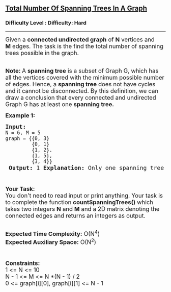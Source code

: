 <h2><a href="https://www.geeksforgeeks.org/problems/total-number-of-spanning-trees-in-a-graph/1?page=1&difficulty=Hard&status=unsolved&sortBy=submissions">Total Number Of Spanning Trees In A Graph</a></h2><h3>Difficulty Level : Difficulty: Hard</h3><hr><div class="problems_problem_content__Xm_eO"><p><span style="font-size: 18px;">Given a <strong>connected undirected graph</strong>&nbsp;of <strong>N</strong>&nbsp;</span><span style="font-size: 18px;">vertices</span><span style="font-size: 18px;">&nbsp;and </span><strong style="font-size: 18px;">M</strong><span style="font-size: 18px;">&nbsp;</span><span style="font-size: 18px;">edges</span><span style="font-size: 18px;">. The task is the find the total number of spanning trees possible in the graph.</span></p>
<p><span style="font-size: 18px;"><br><strong>Note:&nbsp;</strong>A&nbsp;<strong>spanning tree</strong>&nbsp;is a subset of Graph G, which has all the vertices covered with the minimum possible number of edges. Hence, a&nbsp;<strong>spanning tree</strong>&nbsp;does not have cycles and it cannot be disconnected. By this definition, we can draw a conclusion that every connected and undirected Graph G has at least one&nbsp;<strong>spanning tree.</strong></span></p>
<p><span style="font-size: 18px;"><strong>Example 1:</strong></span></p>
<pre><span style="font-size: 18px;"><strong>Input:</strong>
<code>N = 6, M = 5
graph = {{0, 3}
         {0, 1}
         {1, 2}.
         {1, 5},
         {3, 4}}</code> <strong>Output: </strong>1 <strong>Explanation:</strong> Only one spanning tree is possible,i.e. the graph itself. {{0, 1}, &nbsp;{0, 3}, &nbsp;{1, 2}, &nbsp;{1, 5}, &nbsp;{3, 4}} </span></pre>
<p>&nbsp;</p>
<p><span style="font-size: 18px;"><strong>Your Task:&nbsp;&nbsp;</strong><br>You don't need to read input or print anything. Your task is to complete the function <strong>countSpanningTrees</strong><strong>()</strong>&nbsp;which takes two integers&nbsp;<strong>N</strong>&nbsp;and&nbsp;<strong>M</strong>&nbsp;and a 2D matrix denoting the connected edges and returns an integers as output.</span><br>&nbsp;</p>
<p><span style="font-size: 18px;"><strong>Expected Time Complexity:</strong> O(N<sup>4</sup>)<br><strong>Expected Auxiliary Space:</strong> O(N<sup>2</sup>)</span></p>
<p>&nbsp;</p>
<p><span style="font-size: 18px;"><strong>Constraints:</strong><br>1 &lt;= N &lt;= 10<br>N - 1 &lt;= M&nbsp;&lt;= N *(N - 1) / 2<br>0 &lt;= graph[i][0], graph[i][1] &lt;= N - 1</span></p></div>